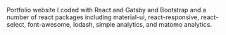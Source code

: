 Portfolio website I coded with React and Gatsby and Bootstrap and a number of react packages including
material-ui, react-responsive, react-select, font-awesome, lodash, simple analytics, and matomo analytics.
